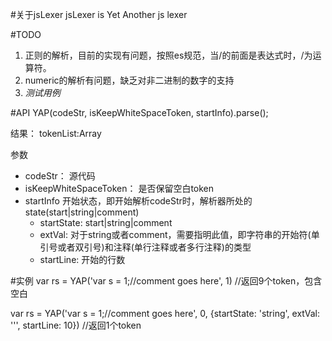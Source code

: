 #关于jsLexer
jsLexer is Yet Another js lexer


#TODO
1. 正则的解析，目前的实现有问题，按照es规范，当/的前面是表达式时，/为运算符。
2. numeric的解析有问题，缺乏对非二进制的数字的支持
3. *测试用例*

#API
YAP(codeStr, isKeepWhiteSpaceToken, startInfo).parse();

结果： tokenList:Array

参数

- codeStr： 源代码
- isKeepWhiteSpaceToken： 是否保留空白token
- startInfo 开始状态，即开始解析codeStr时，解析器所处的state(start|string|comment)
    - startState: start|string|comment
    - extVal: 对于string或者comment，需要指明此值，即字符串的开始符(单引号或者双引号)和注释(单行注释或者多行注释)的类型
    - startLine: 开始的行数


#实例
var rs = YAP('var s = 1;//comment goes here', 1) //返回9个token，包含空白

var rs = YAP('var s = 1;//comment goes here', 0, {startState: 'string', extVal: '\'', startLine: 10}) //返回1个token
